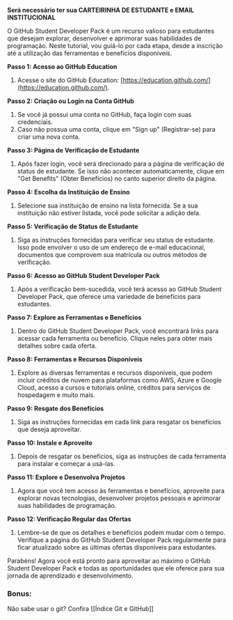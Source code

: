 **Será necessário ter sua CARTEIRINHA DE ESTUDANTE e EMAIL INSTITUCIONAL**

O GitHub Student Developer Pack é um recurso valioso para estudantes que desejam explorar, desenvolver e aprimorar suas habilidades de programação. Neste tutorial, vou guiá-lo por cada etapa, desde a inscrição até a utilização das ferramentas e benefícios disponíveis.

**Passo 1: Acesso ao GitHub Education**

1. Acesse o site do GitHub Education: [https://education.github.com/](https://education.github.com/).

**Passo 2: Criação ou Login na Conta GitHub**

1. Se você já possui uma conta no GitHub, faça login com suas credenciais.
2. Caso não possua uma conta, clique em "Sign up" (Registrar-se) para criar uma nova conta.

**Passo 3: Página de Verificação de Estudante**

1. Após fazer login, você será direcionado para a página de verificação de status de estudante. Se isso não acontecer automaticamente, clique em "Get Benefits" (Obter Benefícios) no canto superior direito da página.

**Passo 4: Escolha da Instituição de Ensino**

1. Selecione sua instituição de ensino na lista fornecida. Se a sua instituição não estiver listada, você pode solicitar a adição dela.

**Passo 5: Verificação de Status de Estudante**

1. Siga as instruções fornecidas para verificar seu status de estudante. Isso pode envolver o uso de um endereço de e-mail educacional, documentos que comprovem sua matrícula ou outros métodos de verificação.

**Passo 6: Acesso ao GitHub Student Developer Pack**

1. Após a verificação bem-sucedida, você terá acesso ao GitHub Student Developer Pack, que oferece uma variedade de benefícios para estudantes.

**Passo 7: Explore as Ferramentas e Benefícios**

1. Dentro do GitHub Student Developer Pack, você encontrará links para acessar cada ferramenta ou benefício. Clique neles para obter mais detalhes sobre cada oferta.

**Passo 8: Ferramentas e Recursos Disponíveis**

1. Explore as diversas ferramentas e recursos disponíveis, que podem incluir créditos de nuvem para plataformas como AWS, Azure e Google Cloud, acesso a cursos e tutoriais online, créditos para serviços de hospedagem e muito mais.

**Passo 9: Resgate dos Benefícios**

1. Siga as instruções fornecidas em cada link para resgatar os benefícios que deseja aproveitar.

**Passo 10: Instale e Aproveite**

1. Depois de resgatar os benefícios, siga as instruções de cada ferramenta para instalar e começar a usá-las.

**Passo 11: Explore e Desenvolva Projetos**

1. Agora que você tem acesso às ferramentas e benefícios, aproveite para explorar novas tecnologias, desenvolver projetos pessoais e aprimorar suas habilidades de programação.

**Passo 12: Verificação Regular das Ofertas**

1. Lembre-se de que os detalhes e benefícios podem mudar com o tempo. Verifique a página do GitHub Student Developer Pack regularmente para ficar atualizado sobre as últimas ofertas disponíveis para estudantes.

Parabéns! Agora você está pronto para aproveitar ao máximo o GitHub Student Developer Pack e todas as oportunidades que ele oferece para sua jornada de aprendizado e desenvolvimento.


### Bonus:
Não sabe usar o git? 
Confira [[Índice Git e GitHub]]

